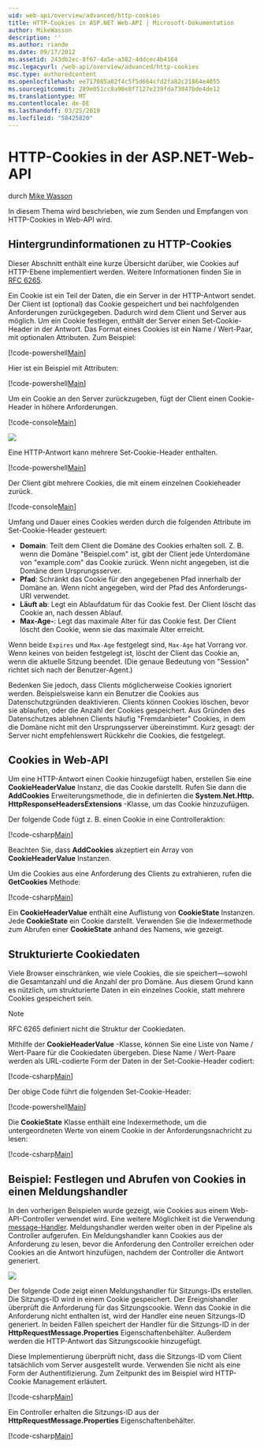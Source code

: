 ```yaml
---
uid: web-api/overview/advanced/http-cookies
title: HTTP-Cookies in ASP.NET Web-API | Microsoft-Dokumentation
author: MikeWasson
description: ''
ms.author: riande
ms.date: 09/17/2012
ms.assetid: 243db2ec-8f67-4a5e-a382-4ddcec4b4164
msc.legacyurl: /web-api/overview/advanced/http-cookies
msc.type: authoredcontent
ms.openlocfilehash: ee717085a02f4c5f5d664cfd2fa82c21864e4055
ms.sourcegitcommit: 289e051cc8a90e8f7127e239fda73047bde4de12
ms.translationtype: MT
ms.contentlocale: de-DE
ms.lasthandoff: 03/25/2019
ms.locfileid: "58425820"
---
```

<a name="http-cookies-in-aspnet-web-api"></a>HTTP-Cookies in der ASP.NET-Web-API
====================
durch [Mike Wasson](https://github.com/MikeWasson)

In diesem Thema wird beschrieben, wie zum Senden und Empfangen von HTTP-Cookies in Web-API wird.

## <a name="background-on-http-cookies"></a>Hintergrundinformationen zu HTTP-Cookies

Dieser Abschnitt enthält eine kurze Übersicht darüber, wie Cookies auf HTTP-Ebene implementiert werden. Weitere Informationen finden Sie in [RFC 6265](http://tools.ietf.org/html/rfc6265).

Ein Cookie ist ein Teil der Daten, die ein Server in der HTTP-Antwort sendet. Der Client ist (optional) das Cookie gespeichert und bei nachfolgenden Anforderungen zurückgegeben. Dadurch wird dem Client und Server aus möglich. Um ein Cookie festlegen, enthält der Server einen Set-Cookie-Header in der Antwort. Das Format eines Cookies ist ein Name / Wert-Paar, mit optionalen Attributen. Zum Beispiel:

[!code-powershell[Main](http-cookies/samples/sample1.ps1)]

Hier ist ein Beispiel mit Attributen:

[!code-powershell[Main](http-cookies/samples/sample2.ps1)]

Um ein Cookie an den Server zurückzugeben, fügt der Client einen Cookie-Header in höhere Anforderungen.

[!code-console[Main](http-cookies/samples/sample3.cmd)]

![](http-cookies/_static/image1.png)

Eine HTTP-Antwort kann mehrere Set-Cookie-Header enthalten.

[!code-powershell[Main](http-cookies/samples/sample4.ps1)]

Der Client gibt mehrere Cookies, die mit einem einzelnen Cookieheader zurück.

[!code-console[Main](http-cookies/samples/sample5.cmd)]

Umfang und Dauer eines Cookies werden durch die folgenden Attribute im Set-Cookie-Header gesteuert:

- **Domain**: Teilt dem Client die Domäne des Cookies erhalten soll. Z. B. wenn die Domäne "Beispiel.com" ist, gibt der Client jede Unterdomäne von "example.com" das Cookie zurück. Wenn nicht angegeben, ist die Domäne dem Ursprungsserver.
- **Pfad**: Schränkt das Cookie für den angegebenen Pfad innerhalb der Domäne an. Wenn nicht angegeben, wird der Pfad des Anforderungs-URI verwendet.
- **Läuft ab**: Legt ein Ablaufdatum für das Cookie fest. Der Client löscht das Cookie an, nach dessen Ablauf.
- **Max-Age-**: Legt das maximale Alter für das Cookie fest. Der Client löscht den Cookie, wenn sie das maximale Alter erreicht.

Wenn beide `Expires` und `Max-Age` festgelegt sind, `Max-Age` hat Vorrang vor. Wenn keines von beiden festgelegt ist, löscht der Client das Cookie an, wenn die aktuelle Sitzung beendet. (Die genaue Bedeutung von "Session" richtet sich nach der Benutzer-Agent.)

Bedenken Sie jedoch, dass Clients möglicherweise Cookies ignoriert werden. Beispielsweise kann ein Benutzer die Cookies aus Datenschutzgründen deaktivieren. Clients können Cookies löschen, bevor sie ablaufen, oder die Anzahl der Cookies gespeichert. Aus Gründen des Datenschutzes ablehnen Clients häufig "Fremdanbieter" Cookies, in dem die Domäne nicht mit den Ursprungsserver übereinstimmt. Kurz gesagt: der Server nicht empfehlenswert Rückkehr die Cookies, die festgelegt.

## <a name="cookies-in-web-api"></a>Cookies in Web-API

Um eine HTTP-Antwort einen Cookie hinzugefügt haben, erstellen Sie eine **CookieHeaderValue** Instanz, die das Cookie darstellt. Rufen Sie dann die **AddCookies** Erweiterungsmethode, die in definierten die **System.Net.Http. HttpResponseHeadersExtensions** -Klasse, um das Cookie hinzuzufügen.

Der folgende Code fügt z. B. einen Cookie in eine Controlleraktion:

[!code-csharp[Main](http-cookies/samples/sample6.cs)]

Beachten Sie, dass **AddCookies** akzeptiert ein Array von **CookieHeaderValue** Instanzen.

Um die Cookies aus eine Anforderung des Clients zu extrahieren, rufen die **GetCookies** Methode:

[!code-csharp[Main](http-cookies/samples/sample7.cs)]

Ein **CookieHeaderValue** enthält eine Auflistung von **CookieState** Instanzen. Jede **CookieState** ein Cookie darstellt. Verwenden Sie die Indexermethode zum Abrufen einer **CookieState** anhand des Namens, wie gezeigt.

## <a name="structured-cookie-data"></a>Strukturierte Cookiedaten

Viele Browser einschränken, wie viele Cookies, die sie speichert&#8212;sowohl die Gesamtanzahl und die Anzahl der pro Domäne. Aus diesem Grund kann es nützlich, um strukturierte Daten in ein einzelnes Cookie, statt mehrere Cookies gespeichert sein.

> [!NOTE]
> RFC 6265 definiert nicht die Struktur der Cookiedaten.


Mithilfe der **CookieHeaderValue** -Klasse, können Sie eine Liste von Name / Wert-Paare für die Cookiedaten übergeben. Diese Name / Wert-Paare werden als URL-codierte Form der Daten in der Set-Cookie-Header codiert:

[!code-csharp[Main](http-cookies/samples/sample8.cs)]

Der obige Code führt die folgenden Set-Cookie-Header:

[!code-powershell[Main](http-cookies/samples/sample9.ps1)]

Die **CookieState** Klasse enthält eine Indexermethode, um die untergeordneten Werte von einem Cookie in der Anforderungsnachricht zu lesen:

[!code-csharp[Main](http-cookies/samples/sample10.cs)]

## <a name="example-set-and-retrieve-cookies-in-a-message-handler"></a>Beispiel: Festlegen und Abrufen von Cookies in einen Meldungshandler

In den vorherigen Beispielen wurde gezeigt, wie Cookies aus einem Web-API-Controller verwendet wird. Eine weitere Möglichkeit ist die Verwendung [message-Handler](http-message-handlers.md). Meldungshandler werden weiter oben in der Pipeline als Controller aufgerufen. Ein Meldungshandler kann Cookies aus der Anforderung zu lesen, bevor die Anforderung den Controller erreichen oder Cookies an die Antwort hinzufügen, nachdem der Controller die Antwort generiert.

![](http-cookies/_static/image2.png)

Der folgende Code zeigt einen Meldungshandler für Sitzungs-IDs erstellen. Die Sitzungs-ID wird in einem Cookie gespeichert. Der Ereignishandler überprüft die Anforderung für das Sitzungscookie. Wenn das Cookie in die Anforderung nicht enthalten ist, wird der Handler eine neuen Sitzungs-ID generiert. In beiden Fällen speichert der Handler für die Sitzungs-ID in der **HttpRequestMessage.Properties** Eigenschaftenbehälter. Außerdem werden die HTTP-Antwort das Sitzungscookie hinzugefügt.

Diese Implementierung überprüft nicht, dass die Sitzungs-ID vom Client tatsächlich vom Server ausgestellt wurde. Verwenden Sie nicht als eine Form der Authentifizierung. Zum Zeitpunkt des im Beispiel wird HTTP-Cookie Management erläutert.

[!code-csharp[Main](http-cookies/samples/sample11.cs)]

Ein Controller erhalten die Sitzungs-ID aus der **HttpRequestMessage.Properties** Eigenschaftenbehälter.

[!code-csharp[Main](http-cookies/samples/sample12.cs)]
